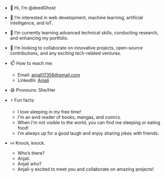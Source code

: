 - 👋 Hi, I’m @deedGhost
- 👀 I’m interested in web development, machine learning, artificial intelligence, and IoT.
- 🌱 I’m currently learning advanced technical skills, conducting research, and enhancing my portfolio.
- 💞️ I’m looking to collaborate on innovative projects, open-source contributions, and any exciting tech-related ventures.
- 📫 How to reach me: 
  - Email: anjali17356@gmail.com
  - LinkedIn: [Anjali](https://www.linkedin.com/in/anjali-554ba2220)
- 😄 Pronouns: She/Her
- ⚡ Fun facts: 
  - I love sleeping in my free time!
  - I'm an avid reader of books, mangas, and comics.
  - When I'm not visible to the world, you can find me sleeping or eating food!
  - I'm always up for a good laugh and enjoy sharing jokes with friends.

- 💤 Knock, knock.
  - Who’s there?
  - Anjali.
  - Anjali who?
  - Anjali-y excited to meet you and collaborate on amazing projects!

<!---
deedGhost/deedGhost is a ✨ special ✨ repository because its `README.md` (this file) appears on your GitHub profile.
You can click the Preview link to take a look at your changes.
--->
